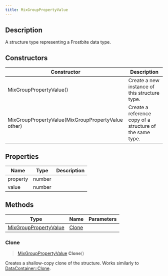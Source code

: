 ```yaml
---
title: MixGroupPropertyValue
---
```

## Description

A structure type representing a Frostbite data type.

## Constructors

| Constructor                                        | Description                                              |
| -------------------------------------------------- | -------------------------------------------------------- |
| MixGroupPropertyValue()                            | Create a new instance of this structure type.            |
| MixGroupPropertyValue(MixGroupPropertyValue other) | Create a reference copy of a structure of the same type. |

## Properties

| Name     | Type   | Description |
| -------- | ------ | ----------- |
| property | number |             |
| value    | number |             |

## Methods

| Type                                           | Name            | Parameters |
| ---------------------------------------------- | --------------- | ---------- |
| [MixGroupPropertyValue](/vext/ref/fb/mixgrouppropertyvalue/) | [Clone](#clone) |            |

### Clone

> [MixGroupPropertyValue](/vext/ref/fb/mixgrouppropertyvalue/) **Clone**()

Creates a shallow-copy clone of the structure. Works similarly to [DataContainer::Clone](/vext/ref/shared/class/datacontainer#clone).
